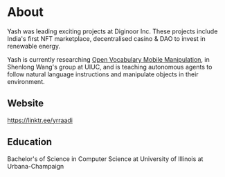 # About
Yash was leading exciting projects at Diginoor Inc. These projects include India's first NFT marketplace, decentralised casino & DAO to invest in renewable energy.

Yash is currently researching [Open Vocabulary Mobile Manipulation](https://ovmm.github.io/), in Shenlong Wang's group at UIUC, and is teaching autonomous agents to follow natural language instructions and manipulate objects in their environment.

## Website
https://linktr.ee/yrraadi

## Education
Bachelor's of Science in Computer Science at University of Illinois at Urbana-Champaign
